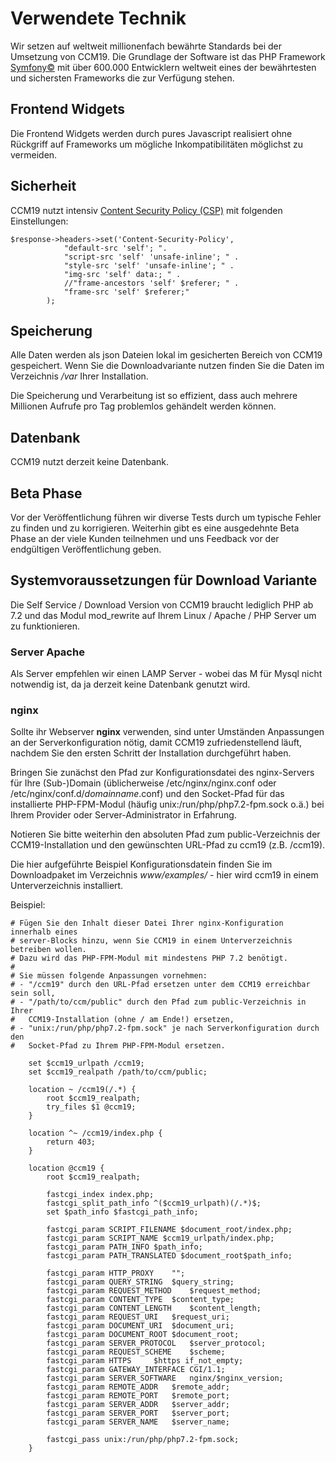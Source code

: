 # Verwendete Technik

Wir setzen auf weltweit millionenfach bewährte Standards bei der Umsetzung von CCM19. Die Grundlage der Software ist das PHP Framework [Symfony©](https://symfony.com/) mit über 600.000 Entwicklern weltweit eines der bewährtesten und sichersten Frameworks die zur Verfügung stehen.

## Frontend Widgets

Die Frontend Widgets werden durch pures Javascript realisiert ohne Rückgriff auf Frameworks um mögliche Inkompatibilitäten möglichst zu vermeiden.

## Sicherheit

CCM19 nutzt intensiv [Content Security Policy (CSP)](https://content-security-policy.com/) mit folgenden Einstellungen:

```
$response->headers->set('Content-Security-Policy',
			"default-src 'self'; ".
			"script-src 'self' 'unsafe-inline'; " .
			"style-src 'self' 'unsafe-inline'; " .
			"img-src 'self' data:; " .
			//"frame-ancestors 'self' $referer; " .
			"frame-src 'self' $referer;"
		);
```

## Speicherung

Alle Daten werden als json Dateien lokal im gesicherten Bereich von CCM19 gespeichert. Wenn Sie die Downloadvariante nutzen finden Sie die Daten im Verzeichnis */var* Ihrer Installation.

Die Speicherung und Verarbeitung ist so effizient, dass auch mehrere Millionen Aufrufe pro Tag problemlos gehändelt werden können.

## Datenbank

CCM19 nutzt derzeit keine Datenbank.

## Beta Phase

Vor der Veröffentlichung führen wir diverse Tests durch um typische Fehler zu finden und zu korrigieren. Weiterhin gibt es eine ausgedehnte Beta Phase an der viele Kunden teilnehmen und uns Feedback vor der endgültigen Veröffentlichung geben.

## Systemvoraussetzungen für Download Variante

Die Self Service / Download Version von CCM19 braucht lediglich PHP ab 7.2 und das Modul mod_rewrite auf Ihrem Linux / Apache / PHP Server um zu funktionieren.

### Server Apache

Als Server empfehlen wir einen LAMP Server - wobei das M für Mysql nicht notwendig ist, da ja derzeit keine Datenbank genutzt wird.

### nginx

Sollte ihr Webserver **nginx** verwenden, sind unter Umständen Anpassungen an der Serverkonfiguration nötig, damit CCM19 zufriedenstellend läuft, nachdem Sie den ersten Schritt der Installation durchgeführt haben.

Bringen Sie zunächst den Pfad zur Konfigurationsdatei des nginx-Servers für Ihre (Sub-)Domain (üblicherweise /etc/nginx/nginx.conf oder /etc/nginx/conf.d/*domainname*.conf) und den Socket-Pfad für das installierte PHP-FPM-Modul (häufig unix:/run/php/php7.2-fpm.sock o.ä.) bei Ihrem Provider oder Server-Administrator in Erfahrung.

Notieren Sie bitte weiterhin den absoluten Pfad zum public-Verzeichnis der CCM19-Installation und den gewünschten URL-Pfad zu ccm19 (z.B. /ccm19).

Die hier aufgeführte Beispiel Konfigurationsdatein finden Sie im Downloadpaket im Verzeichnis *www/examples/* - hier wird ccm19 in einem Unterverzeichnis installiert.

Beispiel:

```
# Fügen Sie den Inhalt dieser Datei Ihrer nginx-Konfiguration innerhalb eines
# server-Blocks hinzu, wenn Sie CCM19 in einem Unterverzeichnis betreiben wollen.
# Dazu wird das PHP-FPM-Modul mit mindestens PHP 7.2 benötigt.
#
# Sie müssen folgende Anpassungen vornehmen:
# - "/ccm19" durch den URL-Pfad ersetzen unter dem CCM19 erreichbar sein soll,
# - "/path/to/ccm/public" durch den Pfad zum public-Verzeichnis in Ihrer
#   CCM19-Installation (ohne / am Ende!) ersetzen,
# - "unix:/run/php/php7.2-fpm.sock" je nach Serverkonfiguration durch den
#   Socket-Pfad zu Ihrem PHP-FPM-Modul ersetzen.

	set $ccm19_urlpath /ccm19;
	set $ccm19_realpath /path/to/ccm/public;

	location ~ /ccm19(/.*) {
		root $ccm19_realpath;
		try_files $1 @ccm19;
	}

	location ^~ /ccm19/index.php {
		return 403;
	}

	location @ccm19 {
		root $ccm19_realpath;

		fastcgi_index index.php;
		fastcgi_split_path_info ^($ccm19_urlpath)(/.*)$;
		set $path_info $fastcgi_path_info;
		
		fastcgi_param SCRIPT_FILENAME $document_root/index.php;
		fastcgi_param SCRIPT_NAME $ccm19_urlpath/index.php;
		fastcgi_param PATH_INFO $path_info;
		fastcgi_param PATH_TRANSLATED $document_root$path_info;

		fastcgi_param HTTP_PROXY	"";
		fastcgi_param QUERY_STRING	$query_string;
		fastcgi_param REQUEST_METHOD	$request_method;
		fastcgi_param CONTENT_TYPE	$content_type;
		fastcgi_param CONTENT_LENGTH	$content_length;
		fastcgi_param REQUEST_URI	$request_uri;
		fastcgi_param DOCUMENT_URI	$document_uri;
		fastcgi_param DOCUMENT_ROOT	$document_root;
		fastcgi_param SERVER_PROTOCOL	$server_protocol;
		fastcgi_param REQUEST_SCHEME	$scheme;
		fastcgi_param HTTPS		$https if_not_empty;
		fastcgi_param GATEWAY_INTERFACE	CGI/1.1;
		fastcgi_param SERVER_SOFTWARE	nginx/$nginx_version;
		fastcgi_param REMOTE_ADDR	$remote_addr;
		fastcgi_param REMOTE_PORT	$remote_port;
		fastcgi_param SERVER_ADDR	$server_addr;
		fastcgi_param SERVER_PORT	$server_port;
		fastcgi_param SERVER_NAME	$server_name;

		fastcgi_pass unix:/run/php/php7.2-fpm.sock;
	}

```